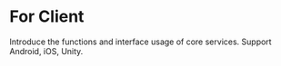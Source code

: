 # For Client

Introduce the functions and interface usage of core services. Support Android, iOS, Unity.

